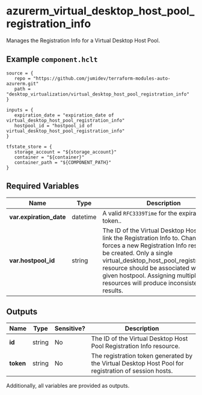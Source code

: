 # azurerm_virtual_desktop_host_pool_registration_info

Manages the Registration Info for a Virtual Desktop Host Pool.

## Example `component.hclt`

```hcl
source = {
   repo = "https://github.com/jumidev/terraform-modules-auto-azurerm.git" 
   path = "desktop_virtualization/virtual_desktop_host_pool_registration_info" 
}

inputs = {
   expiration_date = "expiration_date of virtual_desktop_host_pool_registration_info" 
   hostpool_id = "hostpool_id of virtual_desktop_host_pool_registration_info" 
}

tfstate_store = {
   storage_account = "${storage_account}" 
   container = "${container}" 
   container_path = "${COMPONENT_PATH}" 
}

```

## Required Variables

| Name | Type |  Description |
| ---- | --------- |  ----------- |
| **var.expiration_date** | datetime |  A valid `RFC3339Time` for the expiration of the token.. | 
| **var.hostpool_id** | string |  The ID of the Virtual Desktop Host Pool to link the Registration Info to. Changing this forces a new Registration Info resource to be created. Only a single virtual_desktop_host_pool_registration_info resource should be associated with a given hostpool. Assigning multiple resources will produce inconsistent results. | 



## Outputs

| Name | Type | Sensitive? | Description |
| ---- | ---- | --------- | --------- |
| **id** | string | No  | The ID of the Virtual Desktop Host Pool Registration Info resource. | 
| **token** | string | No  | The registration token generated by the Virtual Desktop Host Pool for registration of session hosts. | 

Additionally, all variables are provided as outputs.
